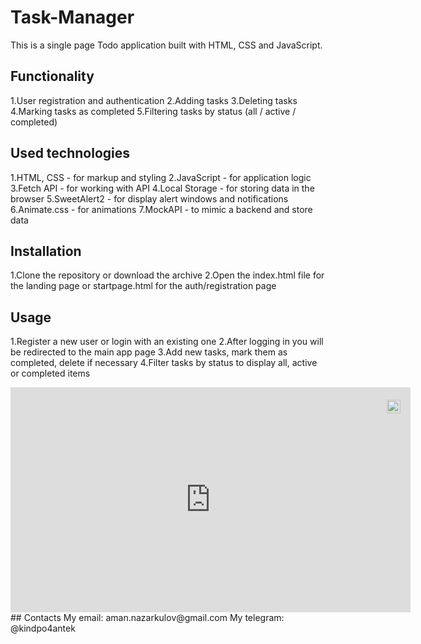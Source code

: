 # Task-Manager
This is a single page Todo application built with HTML, CSS and JavaScript.

## Functionality
1.User registration and authentication
2.Adding tasks
3.Deleting tasks
4.Marking tasks as completed
5.Filtering tasks by status (all / active / completed)
## Used technologies
1.HTML, CSS - for markup and styling
2.JavaScript - for application logic
3.Fetch API - for working with API
4.Local Storage - for storing data in the browser
5.SweetAlert2 - for display alert windows and notifications
6.Animate.css - for animations
7.MockAPI - to mimic a backend and store data
## Installation
1.Clone the repository or download the archive
2.Open the index.html file for the landing page or startpage.html for the auth/registration page
## Usage
1.Register a new user or login with an existing one
2.After logging in you will be redirected to the main app page
3.Add new tasks, mark them as completed, delete if necessary
4.Filter tasks by status to display all, active or completed items
<div style="position:relative;width:fit-content;height:fit-content;">
            <a style="position:absolute;top:20px;right:1rem;opacity:0.8;" href="https://clipchamp.com/watch/t7XrN33f8zm?utm_source=embed&utm_medium=embed&utm_campaign=watch">
                <img loading="lazy" style="height:22px;" src="https://clipchamp.com/e.svg" alt="Made with Clipchamp" />
            </a>
            <iframe allow="autoplay;" allowfullscreen style="border:none" src="https://clipchamp.com/watch/t7XrN33f8zm/embed" width="640" height="360"></iframe>
        </div>
## Contacts
My email: aman.nazarkulov@gmail.com
My telegram: @kindpo4antek
